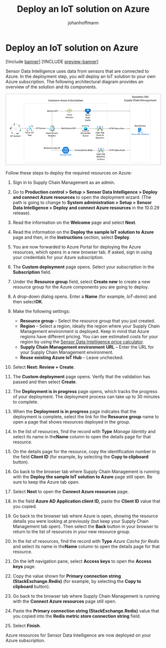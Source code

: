 ﻿---
title: Deploy an IoT solution on Azure
description: Sensor Data Intelligence uses data from sensors that are connected to Azure. This article describes how to deploy an IoT solution to your own Azure subscription. 
author: johanhoffmann
ms.date: 09/02/2022
ms.topic: article
ms.search.form:
audience: Application User
ms.reviewer: kamaybac
ms.search.region: Global
ms.author: johanho
ms.search.validFrom: 2022-09-02
ms.dyn365.ops.version: 10.0.30
---

# Deploy an IoT solution on Azure

[!include [banner](../includes/banner.md)]
[!INCLUDE [preview-banner](../includes/preview-banner.md)]

Sensor Data Intelligence uses data from sensors that are connected to Azure. In the deployment step, you will deploy an IoT solution to your own Azure subscription. The following architectural diagram provides an overview of the solution and its components.

![Sensor Data Intelligence architectural diagram](media/sdi-architecture.png "Sensor Data Intelligence architectural diagram")

Follow these steps to deploy the required resources on Azure:

1. Sign in to Supply Chain Management as an admin.
1. Go to **Production control \> Setup \> Sensor Data Intelligence \> Deploy and connect Azure resources** to open the deployment wizard. (The path is going to change to **System administration \> Setup \> Sensor Data Intelligence \> Deploy and connect Azure resources** in the 10.0.29 release).
1. Read the information on the **Welcome** page and select **Next**.
1. Read the information on the **Deploy the sample IoT solution to Azure** page and then, in the **Instructions** section, select **Deploy**.
1. You are now forwarded to Azure Portal for deploying the Azure resources, which opens in a new browser tab. If asked, sign in using your credentials for your Azure subscription.
1. The **Custom deployment** page opens. Select your subscription in the **Subscription** field.
1. Under the **Resource group** field, select **Create new** to create a new resource group for the Azure components you are going to deploy.
1. A drop-down dialog opens. Enter a **Name** (for example, *IoT-demo*) and then select**OK**.
1. Make the following settings:
    - **Resource group** – Select the resource group that you just created.
    - **Region** – Select a region, ideally the region where your Supply Chain Management environment is deployed. Keep in mind that Azure regions have different pricing. You can see estimated costs for your region by using the [Sensor Data Intelligence price calculator](https://azure.com/e/c36c4947ebff4215b2e62590c2a24c68).
    - **Supply Chain Management environment** **URL** – Enter the URL for your Supply Chain Management environment.
    - **Reuse existing Azure IoT Hub** – Leave unchecked.

1. Select **Next: Review + Create**.
1. The **Custom deployment** page opens. Verify that the validation has passed and then select **Create**.
1. The **Deployment is in progress** page opens, which tracks the progress of your deployment. The deployment process can take up to 30 minutes to complete.
1. When the **Deployment is in progress** page indicates that the deployment is complete, select the link for the **Resource group** name to open a page that shows resources deployed in the group.
1. In the list of resources, find the record with **Type** *Manage Identity* and select its name in the**Name** column to open the details page for that resource.
1. On the details page for the resource, copy the identification number in the field **Client ID** (for example, by selecting the **Copy to clipboard** button).
1. Go back to the browser tab where Supply Chain Management is running with the **Deploy the sample IoT solution to Azure** page still open. Be sure to keep the Azure tab open.
1. Select **Next** to open the **Connect Azure resources** page.
1. In the field **Azure AD Application client ID,** paste the **Client ID** value that you copied.
1. Go back to the browser tab where Azure is open, showing the resource details you were looking at previously (but keep your Supply Chain Management tab open). Then select the **Back** button in your browser to return to the list of resources in your new resource group.
1. In the list of resources, find the record with **Type** *Azure Cache for Redis* and select its name in the**Name** column to open the details page for that resource.
1. On the left navigation pane, select **Access keys** to open the **Access keys** page.
1. Copy the value shown for **Primary connection string (StackExchange.Redis)** (for example, by selecting the **Copy to clipboard** button).
1. Go back to the browser tab where Supply Chain Management is running with the **Connect Azure resources** page still open.
1. Paste the **Primary connection string (StackExchange.Redis)** value that you copied into the **Redis metric store connection string** field.
1. Select **Finish**.

Azure resources for Sensor Data Intelligence are now deployed on your Azure subscription.
